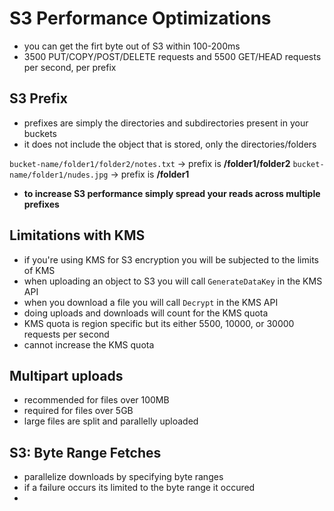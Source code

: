 # S3 Performance Optimizations

- you can get the firt byte out of S3 within 100-200ms
- 3500 PUT/COPY/POST/DELETE requests and 5500 GET/HEAD requests per second, per prefix 

## S3 Prefix

- prefixes are simply the directories and subdirectories present in your buckets
- it does not include the object that is stored, only the directories/folders

`bucket-name/folder1/folder2/notes.txt` -> prefix is **/folder1/folder2**
`bucket-name/folder1/nudes.jpg` -> prefix is **/folder1**

- **to increase S3 performance simply spread your reads across multiple prefixes**

## Limitations with KMS

- if you're using KMS for S3 encryption you will be subjected to the limits of KMS
- when uploading an object to S3 you will call `GenerateDataKey` in the KMS API
- when you download a file you will call `Decrypt` in the KMS API
- doing uploads and downloads will count for the KMS quota
- KMS quota is region specific but its either 5500, 10000, or 30000 requests per second
- cannot increase the KMS quota

## Multipart uploads

- recommended for files over 100MB
- required for files over 5GB
- large files are split and parallelly uploaded 

## S3: Byte Range Fetches

- parallelize downloads by specifying byte ranges
- if a failure occurs its limited to the byte range it occured
- 

